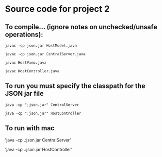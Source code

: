# Source code for project 2

## To compile... (ignore notes on unchecked/unsafe operations):
`javac -cp json.jar HostModel.java`

`javac -cp json.jar CentralServer.java`

`javac HostView.java`

`javac HostController.java`

## To run you must specify the classpath for the JSON jar file 
`java -cp ";json.jar" CentralServer`

`java -cp ";json.jar" HostController`

## To run with mac
'java -cp .:json.jar CentralServer'

'java -cp .:json.jar HostController'

